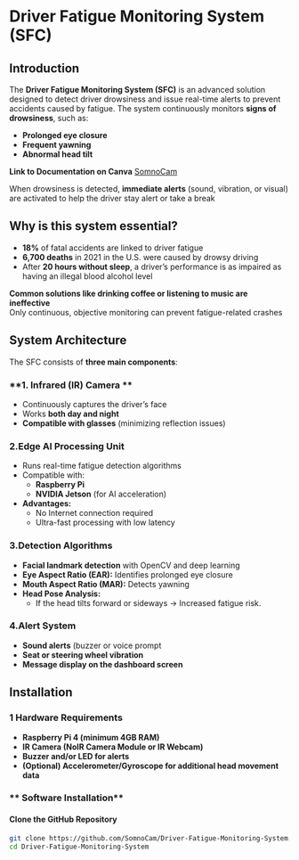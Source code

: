 # **Driver Fatigue Monitoring System (SFC)**

##  **Introduction**
The **Driver Fatigue Monitoring System (SFC)** is an advanced solution designed to detect driver drowsiness and issue real-time alerts to prevent accidents caused by fatigue. The system continuously monitors **signs of drowsiness**, such as:
- **Prolonged eye closure**
- **Frequent yawning**
- **Abnormal head tilt**

**Link to Documentation on Canva**
[SomnoCam](https://www.canva.com/design/DAGhVM_YV_U/DUiCkND-jsdqbEHmV9HLlg/edit?utm_content=DAGhVM_YV_U&utm_campaign=designshare&utm_medium=link2&utm_source=sharebutton)

When drowsiness is detected, **immediate alerts** (sound, vibration, or visual) are activated to help the driver stay alert or take a break

##  **Why is this system essential?**
- **18%** of fatal accidents are linked to driver fatigue
- **6,700 deaths** in 2021 in the U.S. were caused by drowsy driving
- After **20 hours without sleep**, a driver’s performance is as impaired as having an illegal blood alcohol level

 **Common solutions like drinking coffee or listening to music are ineffective**  
Only continuous, objective monitoring can prevent fatigue-related crashes

##  **System Architecture**
The SFC consists of **three main components**:

### **1. Infrared (IR) Camera **
- Continuously captures the driver’s face
- Works **both day and night**
- **Compatible with glasses** (minimizing reflection issues)

### **2.Edge AI Processing Unit**
- Runs real-time fatigue detection algorithms
- Compatible with:
  - **Raspberry Pi**
  - **NVIDIA Jetson** (for AI acceleration)
- **Advantages:**
  - No Internet connection required
  - Ultra-fast processing with low latency

### **3.Detection Algorithms**
- **Facial landmark detection** with OpenCV and deep learning
- **Eye Aspect Ratio (EAR):** Identifies prolonged eye closure
- **Mouth Aspect Ratio (MAR):** Detects yawning
- **Head Pose Analysis:**
  - If the head tilts forward or sideways → Increased fatigue risk.

### **4.Alert System**
- **Sound alerts** (buzzer or voice prompt
- **Seat or steering wheel vibration**
- **Message display on the dashboard screen**

##  **Installation**
### **1️ Hardware Requirements**
- **Raspberry Pi 4 (minimum 4GB RAM)**
- **IR Camera (NoIR Camera Module or IR Webcam)**
- **Buzzer and/or LED for alerts**
- **(Optional) Accelerometer/Gyroscope for additional head movement data**

### ** Software Installation**
#### **Clone the GitHub Repository**
```bash
git clone https://github.com/SomnoCam/Driver-Fatigue-Monitoring-System.git
cd Driver-Fatigue-Monitoring-System
